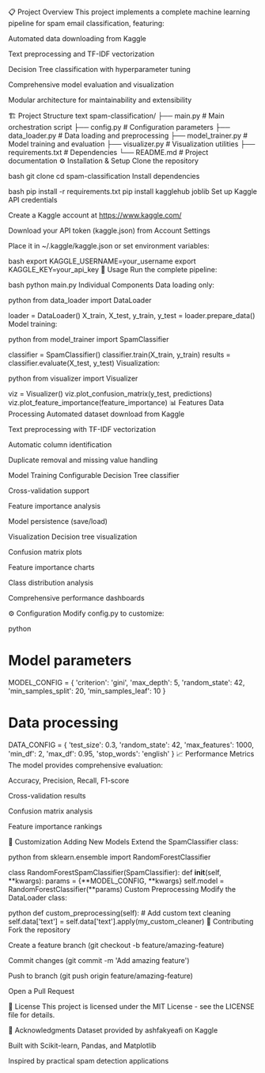 📋 Project Overview
This project implements a complete machine learning pipeline for spam email classification, featuring:

Automated data downloading from Kaggle

Text preprocessing and TF-IDF vectorization

Decision Tree classification with hyperparameter tuning

Comprehensive model evaluation and visualization

Modular architecture for maintainability and extensibility

🏗️ Project Structure
text
spam-classification/
├── main.py              # Main orchestration script
├── config.py            # Configuration parameters
├── data_loader.py       # Data loading and preprocessing
├── model_trainer.py     # Model training and evaluation
├── visualizer.py        # Visualization utilities
├── requirements.txt     # Dependencies
└── README.md           # Project documentation
⚙️ Installation & Setup
Clone the repository

bash
git clone <repository-url>
cd spam-classification
Install dependencies

bash
pip install -r requirements.txt
pip install kagglehub joblib
Set up Kaggle API credentials

Create a Kaggle account at https://www.kaggle.com/

Download your API token (kaggle.json) from Account Settings

Place it in ~/.kaggle/kaggle.json or set environment variables:

bash
export KAGGLE_USERNAME=your_username
export KAGGLE_KEY=your_api_key
🚀 Usage
Run the complete pipeline:

bash
python main.py
Individual Components
Data loading only:

python
from data_loader import DataLoader

loader = DataLoader()
X_train, X_test, y_train, y_test = loader.prepare_data()
Model training:

python
from model_trainer import SpamClassifier

classifier = SpamClassifier()
classifier.train(X_train, y_train)
results = classifier.evaluate(X_test, y_test)
Visualization:

python
from visualizer import Visualizer

viz = Visualizer()
viz.plot_confusion_matrix(y_test, predictions)
viz.plot_feature_importance(feature_importance)
📊 Features
Data Processing
Automated dataset download from Kaggle

Text preprocessing with TF-IDF vectorization

Automatic column identification

Duplicate removal and missing value handling

Model Training
Configurable Decision Tree classifier

Cross-validation support

Feature importance analysis

Model persistence (save/load)

Visualization
Decision tree visualization

Confusion matrix plots

Feature importance charts

Class distribution analysis

Comprehensive performance dashboards

⚙️ Configuration
Modify config.py to customize:

python
# Model parameters
MODEL_CONFIG = {
    'criterion': 'gini',
    'max_depth': 5,
    'random_state': 42,
    'min_samples_split': 20,
    'min_samples_leaf': 10
}

# Data processing
DATA_CONFIG = {
    'test_size': 0.3,
    'random_state': 42,
    'max_features': 1000,
    'min_df': 2,
    'max_df': 0.95,
    'stop_words': 'english'
}
📈 Performance Metrics
The model provides comprehensive evaluation:

Accuracy, Precision, Recall, F1-score

Cross-validation results

Confusion matrix analysis

Feature importance rankings

🔧 Customization
Adding New Models
Extend the SpamClassifier class:

python
from sklearn.ensemble import RandomForestClassifier

class RandomForestSpamClassifier(SpamClassifier):
    def __init__(self, **kwargs):
        params = {**MODEL_CONFIG, **kwargs}
        self.model = RandomForestClassifier(**params)
Custom Preprocessing
Modify the DataLoader class:

python
def custom_preprocessing(self):
    # Add custom text cleaning
    self.data['text'] = self.data['text'].apply(my_custom_cleaner)
🤝 Contributing
Fork the repository

Create a feature branch (git checkout -b feature/amazing-feature)

Commit changes (git commit -m 'Add amazing feature')

Push to branch (git push origin feature/amazing-feature)

Open a Pull Request

📝 License
This project is licensed under the MIT License - see the LICENSE file for details.

🙏 Acknowledgments
Dataset provided by ashfakyeafi on Kaggle

Built with Scikit-learn, Pandas, and Matplotlib

Inspired by practical spam detection applications
